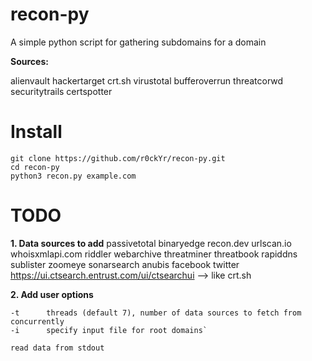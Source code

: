 # recon-py
A simple python script for gathering subdomains for a domain

**Sources:**
    
alienvault
hackertarget
crt.sh
virustotal
bufferoverrun
threatcorwd
securitytrails
certspotter

# Install
```
git clone https://github.com/r0ckYr/recon-py.git
cd recon-py
python3 recon.py example.com
```

# TODO
**1. Data sources to add**
    passivetotal
    binaryedge
    recon.dev
    urlscan.io
    whoisxmlapi.com
    riddler
    webarchive
    threatminer
    threatbook
    rapiddns
    sublister
    zoomeye
    sonarsearch
    anubis
    facebook
    twitter
    https://ui.ctsearch.entrust.com/ui/ctsearchui --> like crt.sh
    
**2. Add user options**
```
-t      threads (default 7), number of data sources to fetch from concurrently
-i      specify input file for root domains`

read data from stdout
```
